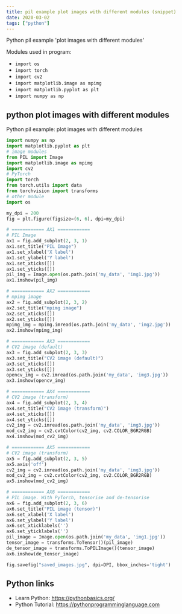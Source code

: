 ```yaml
---
title: pil example plot images with different modules (snippet)
date: 2020-03-02
tags: ["python"]
---
```

Python pil example 'plot images with different modules'


Modules used in program: 
* `import os`
* `import torch`
* `import cv2`
* `import matplotlib.image as mpimg `
* `import matplotlib.pyplot as plt `
* `import numpy as np`

## python plot images with different modules

Python pil example: plot images with different modules

```python
import numpy as np
import matplotlib.pyplot as plt 
# image modules
from PIL import Image
import matplotlib.image as mpimg 
import cv2
# PyTorch
import torch
from torch.utils import data
from torchvision import transforms
# other module
import os

my_dpi = 200
fig = plt.figure(figsize=(6, 6), dpi=my_dpi)

# ============ AX1 ============ 
# PIL Image
ax1 = fig.add_subplot(2, 3, 1)
ax1.set_title("PIL Image")
ax1.set_xlabel('X label')
ax1.set_ylabel('Y label')
ax1.set_xticks([])
ax1.set_yticks([])
pil_img = Image.open(os.path.join('my_data', 'img1.jpg'))
ax1.imshow(pil_img)

# ============ AX2 ============ 
# mpimg image
ax2 = fig.add_subplot(2, 3, 2)
ax2.set_title("mpimg image")
ax2.set_xticks([])
ax2.set_yticks([])
mpimg_img = mpimg.imread(os.path.join('my_data', 'img2.jpg')) 
ax2.imshow(mpimg_img)

# ============ AX3 ============ 
# CV2 image (default)
ax3 = fig.add_subplot(2, 3, 3)
ax3.set_title("CV2 image (default)")
ax3.set_xticks([])
ax3.set_yticks([])
opencv_img = cv2.imread(os.path.join('my_data', 'img3.jpg'))
ax3.imshow(opencv_img)

# ============ AX4 ============ 
# CV2 image (transform)
ax4 = fig.add_subplot(2, 3, 4)
ax4.set_title("CV2 image (transform)")
ax4.set_xticks([])
ax4.set_yticks([])
cv2_img = cv2.imread(os.path.join('my_data', 'img3.jpg'))
mod_cv2_img = cv2.cvtColor(cv2_img, cv2.COLOR_BGR2RGB) 
ax4.imshow(mod_cv2_img)

# ============ AX5 ============ 
# CV2 image (transform)
ax5 = fig.add_subplot(2, 3, 5)
ax5.axis('off')       
cv2_img = cv2.imread(os.path.join('my_data', 'img3.jpg'))
mod_cv2_img = cv2.cvtColor(cv2_img, cv2.COLOR_BGR2RGB) 
ax5.imshow(mod_cv2_img)

# ============ AX6 ============ 
# PIL image. With PyTorch, tensorise and de-tensorise
ax6 = fig.add_subplot(2, 3, 6)
ax6.set_title("PIL image (tensor)")
ax6.set_xlabel('X label')
ax6.set_ylabel('Y label')
ax6.set_xticklabels('')
ax6.set_yticklabels('')
pil_image = Image.open(os.path.join('my_data', 'img1.jpg'))
tensor_image = transforms.ToTensor()(pil_image)
de_tensor_image = transforms.ToPILImage()(tensor_image)
ax6.imshow(de_tensor_image)

fig.savefig("saved_images.jpg", dpi=DPI, bbox_inches='tight')

```

## Python links

- Learn Python: https://pythonbasics.org/
- Python Tutorial: https://pythonprogramminglanguage.com
